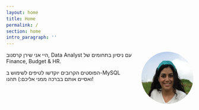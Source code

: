 ```yaml
---
layout: home
title: Home
permalink: /
section: home
intro_paragraph: ''
---
```

<div>
<img src="/assets/img/uploads/shiran.jpg" style="width: 140px; float: right;
    margin-left: 20px; border-radius: 50%">
<p>
היי אני שירן קרסנוב, Data Analyst עם ניסיון בתחומים של Finance, Budget & HR.



הפוסטים הקרובים יוקדשו לטיפים לשימוש ב-MySQL ואסיים אותם בברכה ממני אליכם:)
תהנו!	
</p>

</div>



